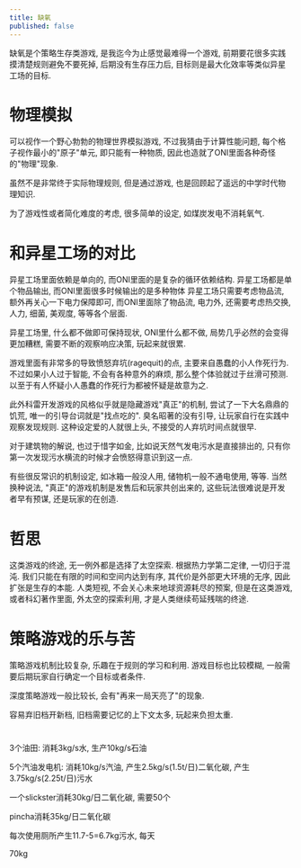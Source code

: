 ```yaml
---
title: 缺氧
published: false
---
```


缺氧是个策略生存类游戏, 是我迄今为止感觉最难得一个游戏,
前期要花很多实践摸清楚规则避免不要死掉,
后期没有生存压力后, 目标则是最大化效率等类似异星工场的目标.

# 物理模拟

可以视作一个野心勃勃的物理世界模拟游戏, 不过我猜由于计算性能问题, 
每个格子视作最小的"原子"单元, 即只能有一种物质, 因此也造就了ONI里面各种奇怪的"物理"现象.

虽然不是非常终于实际物理规则, 但是通过游戏, 也是回顾起了遥远的中学时代物理知识.

为了游戏性或者简化难度的考虑, 很多简单的设定, 如煤炭发电不消耗氧气. 

# 和异星工场的对比

异星工场里面依赖是单向的, 而ONI里面的是复杂的循环依赖结构.
异星工场都是单个物品输出, 而ONI里面很多时候输出的是多种物体
异星工场只需要考虑物品流, 额外再关心一下电力保障即可, 而ONI里面除了物品流, 电力外, 还需要考虑热交换, 人力, 细菌, 美观度, 等等各个层面.

异星工场里, 什么都不做即可保持现状, ONI里什么都不做, 局势几乎必然的会变得更加糟糕, 需要不断的观察响应决策, 玩起来就很累.

游戏里面有非常多的导致愤怒弃坑(ragequit)的点, 主要来自愚蠢的小人作死行为.
不过如果小人过于智能, 不会有各种意外的麻烦, 那么整个体验就过于丝滑可预测.
以至于有人怀疑小人愚蠢的作死行为都被怀疑是故意为之.

此外科雷开发游戏的风格似乎就是隐藏游戏"真正"的机制, 尝试了一下大名鼎鼎的饥荒, 唯一的引导台词就是"找点吃的". 臭名昭著的没有引导, 让玩家自行在实践中观察发现规则. 这种设定爱的人就很上头, 不接受的人弃坑时间点就很早.

对于建筑物的解说, 也过于惜字如金, 比如说天然气发电污水是直接排出的, 只有你第一次发现污水横流的时候才会愤怒得意识到这一点.

有些很反常识的机制设定, 如冰箱一般没人用, 储物机一般不通电使用, 等等.
当然换种说法, "真正"的游戏机制是发售后和玩家共创出来的, 这些玩法很难说是开发者早有预谋, 还是玩家的在创造.

# 哲思

这类游戏的终途, 无一例外都是选择了太空探索.
根据热力学第二定律, 一切归于混沌.
我们只能在有限的时间和空间内达到有序, 其代价是外部更大环境的无序, 因此扩张是生存的本能.
人类短视, 不会关心未来地球资源耗尽的预案,
但是在这类游戏, 或者科幻著作里面, 外太空的探索利用, 才是人类继续苟延残喘的终途.

# 策略游戏的乐与苦

策略游戏机制比较复杂, 乐趣在于规则的学习和利用.
游戏目标也比较模糊, 一般需要后期玩家自行确定一个目标或者条件.

深度策略游戏一般比较长, 会有"再来一局天亮了"的现象.

容易弃旧档开新档, 旧档需要记忆的上下文太多, 玩起来负担太重.


#

3个油田: 消耗3kg/s水, 生产10kg/s石油

5个汽油发电机: 消耗10kg/s汽油, 产生2.5kg/s(1.5t/日)二氧化碳, 产生3.75kg/s(2.25t/日)污水

一个slickster消耗30kg/日二氧化碳, 需要50个

pincha消耗35kg/日二氧化碳

每次使用厕所产生11.7-5=6.7kg污水, 每天

70kg